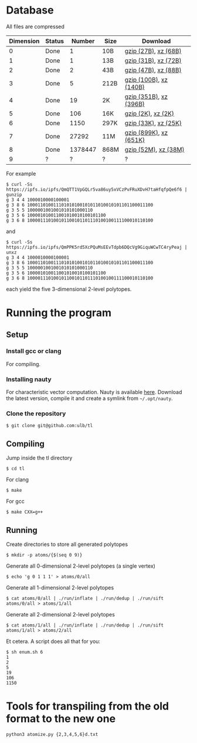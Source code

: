 # Database

All files are compressed

  | Dimension | Status | Number | Size | Download |
  | --------- | ------ | ------ | ---- | -------- |
  | 0 | Done | 1 | 10B | [gzip (27B)](https://ipfs.io/ipfs/Qmb4HZF5JPQx4LD8PkhdJBku3YFYbz8bvvaATgtrorAHYi), [xz (68B)](https://ipfs.io/ipfs/QmbyrwKy4iGEnvdhNo3SQKwNCYYNYXeDJmnpCXZgMpq52S) |
  | 1 | Done | 1 | 13B | [gzip (31B)](https://ipfs.io/ipfs/QmWUmuoNREeaCYZ49DvxM2wg9VgRGpEDQyqAJHii9v9fhV), [xz (72B)](https://ipfs.io/ipfs/QmZ4qRDzmhFUMxuFC4raL259BbhqbMAJ6kkwqU4Zrer6hv) |
  | 2 | Done | 2 | 43B | [gzip (47B)](https://ipfs.io/ipfs/QmTnoXDxZU7oss8EYNiJ3sBgPn1H8dWE8hMZzR9M7iEGpc), [xz (88B)](https://ipfs.io/ipfs/QmQorFHAV6ho525uQDRivUJqXNKTMEcNA2iqGZut5TLDP8) |
  | 3 | Done | 5 | 212B | [gzip (100B)](https://ipfs.io/ipfs/QmQTT1VpGQLr5va86uy5xVCzPvFRuXDvH7taHfqfpQe6f6), [xz (140B)](https://ipfs.io/ipfs/QmPPK5rd5XcPQuMsEEvTdpb6DQcVg9GiquWCwTC4ryPeaj) |
  | 4 | Done | 19 | 2K | [gzip (351B)](https://ipfs.io/ipfs/QmTL6v8gyMVU5ivLx5VjxAPz7VMrsiLzFuxZdz6BqiL1PP), [xz (396B)](https://ipfs.io/ipfs/QmXTTSn1FewBtfXTboJeeh24Au7TsuF47e7V4fBQ84CKf6) |
  | 5 | Done | 106 | 16K | [gzip (2K)](https://ipfs.io/ipfs/QmQ38UwegXkMfXqXa9ymoUgtzxkDyRwiXNAPyZcQEMDZrJ), [xz (2K)](https://ipfs.io/ipfs/Qmdwa4MVoL1ZMUF7aZj4C2dSw6xNmEyWXV1gkbCk2KhhiH) |
  | 6 | Done | 1150 | 297K | [gzip (33K)](https://ipfs.io/ipfs/QmckTB7Atb75e3gFZh1ve4pi7QZfRAMc6KwG3Hb69d8h2Q), [xz (25K)](https://ipfs.io/ipfs/QmXeDfhTkz4tukPZDi9tQ7ZP9m7pYotSV8WtXmhurC4XWn) |
  | 7 | Done | 27292 | 11M | [gzip (899K)](https://ipfs.io/ipfs/QmfNJhmLHgjJY6KTjagfjJGdSE7z2YtThFd3sYzR684ooQ), [xz (651K)](https://ipfs.io/ipfs/Qmf6cEa2Gr2zVcKUeVJTzjchmVseciVxKvRgFKkRNmrjEf) |
  | 8 | Done | 1378447 | 868M | [gzip (52M)](https://ipfs.io/ipfs/QmNx3rfis2QKybmVhiTAdX7W8ELYqeDL5REB2k8JvK1qHf), [xz (38M)](https://ipfs.io/ipfs/Qmdoi6bQtqQCNVaXmfWvEM3a16UivnbuY7Pacnix8VgaRX) |
  | 9 | ? | ? | ? | ? |


For example

    $ curl -Ss https://ipfs.io/ipfs/QmQTT1VpGQLr5va86uy5xVCzPvFRuXDvH7taHfqfpQe6f6 | gunzip
    g 3 4 4 1000010000100001
    g 3 8 6 100011010011101010100101011010010101101100011100
    g 3 5 5 1000001001001010101000110
    g 3 5 6 100001010011001010010100101100
    g 3 6 8 100001110100101100101101110100100111100010110100

and

    $ curl -Ss https://ipfs.io/ipfs/QmPPK5rd5XcPQuMsEEvTdpb6DQcVg9GiquWCwTC4ryPeaj | unxz
    g 3 4 4 1000010000100001
    g 3 8 6 100011010011101010100101011010010101101100011100
    g 3 5 5 1000001001001010101000110
    g 3 5 6 100001010011001010010100101100
    g 3 6 8 100001110100101100101101110100100111100010110100

each yield the five 3-dimensional 2-level polytopes.

# Running the program

## Setup

### Install gcc or clang

For compiling.

### Installing nauty

For characteristic vector computation. Nauty is available
[here](http://pallini.di.uniroma1.it/#howtogetit). Download the latest version,
compile it and create a symlink from `~/.opt/nauty`.

### Clone the repository

    $ git clone git@github.com:ulb/tl

## Compiling

Jump inside the tl directory

    $ cd tl

For clang

    $ make

For gcc

    $ make CXX=g++

## Running

Create directories to store all generated polytopes

    $ mkdir -p atoms/{$(seq 0 9)}

Generate all 0-dimensional 2-level polytopes (a single vertex)

    $ echo 'g 0 1 1 1' > atoms/0/all

Generate all 1-dimensional 2-level polytopes

    $ cat atoms/0/all | ./run/inflate | ./run/dedup | ./run/sift atoms/0/all > atoms/1/all

Generate all 2-dimensional 2-level polytopes

    $ cat atoms/1/all | ./run/inflate | ./run/dedup | ./run/sift atoms/1/all > atoms/2/all

Et cetera. A script does all that for you:

    $ sh enum.sh 6
    1
    2
    5
    19
    106
    1150

# Tools for transpiling from the old format to the new one

    python3 atomize.py {2,3,4,5,6}d.txt
